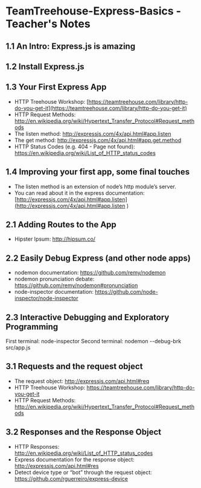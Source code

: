 # TeamTreehouse-Express-Basics - Teacher's Notes

## 1.1	An Intro: Express.js is amazing

## 1.2	Install Express.js

## 1.3 	Your First Express App
- HTTP Treehouse Workshop: [https://teamtreehouse.com/library/http-do-you-get-it](https://teamtreehouse.com/library/http-do-you-get-it)
- HTTP Request Methods: http://en.wikipedia.org/wiki/Hypertext_Transfer_Protocol#Request_methods
- The listen method: http://expressjs.com/4x/api.html#app.listen
- The get method: http://expressjs.com/4x/api.html#app.get.method
- HTTP Status Codes (e.g. 404 - Page not found): https://en.wikipedia.org/wiki/List_of_HTTP_status_codes

## 1.4 	Improving your first app, some final touches
- The listen method is an extension of node’s http module’s server.
- You can read about it in the express documentation: [http://expressjs.com/4x/api.html#app.listen](http://expressjs.com/4x/api.html#app.listen
)

## 2.1 Adding Routes to the App
- Hipster Ipsum: http://hipsum.co/

## 2.2 Easily Debug Express (and other node apps)
- nodemon documentation: https://github.com/remy/nodemon
- nodemon pronunciation debate: https://github.com/remy/nodemon#pronunciation
- node-inspector documentation: https://github.com/node-inspector/node-inspector

## 2.3 Interactive Debugging and Exploratory Programming
First terminal: node-inspector
Second terminal: nodemon --debug-brk src/app.js

## 3.1 Requests and the request object
- The request object: http://expressjs.com/api.html#req
- HTTP Treehouse Workshop: https://teamtreehouse.com/library/http-do-you-get-it
- HTTP Request Methods: http://en.wikipedia.org/wiki/Hypertext_Transfer_Protocol#Request_methods

## 3.2 Responses and the Response Object
- HTTP Responses: http://en.wikipedia.org/wiki/List_of_HTTP_status_codes
- Express documentation for the response object: http://expressjs.com/api.html#res
- Detect device type or “bot” through the request object: https://github.com/rguerreiro/express-device